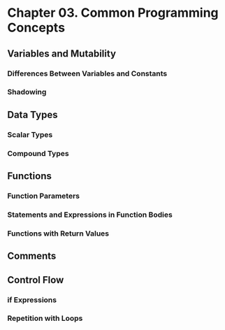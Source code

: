 # Chapter 03. Common Programming Concepts

## Variables and Mutability
### Differences Between Variables and Constants
### Shadowing
## Data Types
### Scalar Types
### Compound Types 
## Functions
### Function Parameters
### Statements and Expressions in Function Bodies
### Functions with Return Values
## Comments
## Control Flow
### if Expressions
### Repetition with Loops